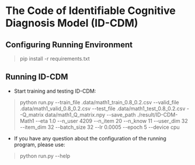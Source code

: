 # The Code of Identifiable Cognitive Diagnosis Model (ID-CDM)

## Configuring Running Environment
> pip install -r requirements.txt

## Running ID-CDM
- Start training and testing ID-CDM:
> python run.py --train_file .data/math1_train_0.8_0.2.csv --valid_file .data/math1_valid_0.8_0.2.csv --test_file .data/math1_test_0.8_0.2.csv --Q_matrix data/math1_Q_matrix.npy --save_path ./result/ID-CDM-Math1 --eta 1.0 --n_user 4209 --n_item 20 --n_know 11 --user_dim 32 --item_dim 32 --batch_size 32 --lr 0.0005 --epoch 5 --device cpu

- If you have any question about the configuration of the running program, please use:
> python run.py --help